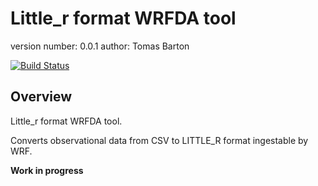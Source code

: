 Little_r format WRFDA tool
===============================

version number: 0.0.1
author: Tomas Barton

[![Build Status](https://travis-ci.org/tommz9/python-little_r.svg?branch=master)](https://travis-ci.org/tommz9/python-little_r)

Overview
--------

Little_r format WRFDA tool.

Converts observational data from CSV to LITTLE_R format ingestable by WRF.

**Work in progress**
